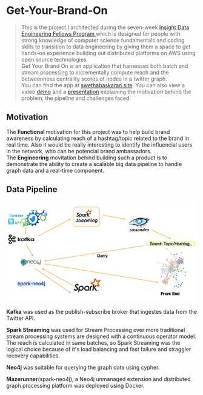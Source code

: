 # Get-Your-Brand-On
> This is the project I architected during the seven-week <a href="http://insightdataengineering.com/">Insight Data Engineering Fellows Program </a>
which is designed for people with strong knowledge of computer science fundamentals and coding skills to transition to data engineering by giving them a space to get hands-on experience building out distributed platforms on AWS using open source technologies. <br/>
Get Your Brand On is an application that harnesses both batch and stream processing to incrementally compute reach and the betweenness centrality scores of nodes in a twitter graph.  <br/>
You can find the app at <a href="http://swethabaskaran.site"> swethabaskaran.site</a>.
You can also view a video <a href="http://bit.do/swetvid">demo</a> and a <a href="http://bit.do/swet">presentation</a> explaining the motivation behind the problem, the pipeline and challenges faced. 

## Motivation
The <b>Functional </b>motivation for this project was to help build brand awareness by calculating reach of a hashtag/topic related to the brand in real time. Also it would be really interesting to identify the influencial users in the network, who can be potencial brand ambassadors.  <br/> 
The <b>Engineering</b> movitation behind building such a product is to demonstrate the ability to create a scalable big data pipeline to handle graph data and a real-time component.

## Data Pipeline
![alt tag](https://raw.githubusercontent.com/Swebask/Get-Your-Brand-On/master/insightpipeline.png)

<b> Kafka</b> was used as the publish-subscribe broker that ingestes data from the Twitter API.

<b> Spark Streaming </b> was used for Stream Processing over more traditional stream processing systems are designed with a continuous operator model. The reach is calculated in same batches, so Spark Streaming was the logical choice because of it's load balancing and fast failure and straggler recovery capabilities.

<b> Neo4j </b>  was suitable for querying the graph data using cypher. 

<b>Mazerunner</b>(spark-neo4j), a Neo4j unmanaged extension and distributed graph processing platform was deployed using Docker.



